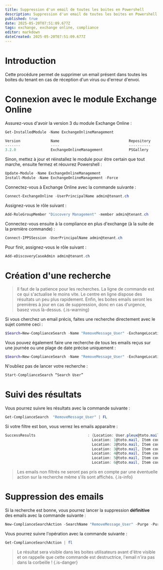 ```yaml
---
title: Suppression d'un email de toutes les boites en Powershell
description: Suppression d'un email de toutes les boites en Powershell
published: true
date: 2025-05-20T07:51:09.677Z
tags: exchange, exchange online, compliance
editor: markdown
dateCreated: 2025-05-20T07:51:09.677Z
---
```


# Introduction
Cette procédure permet de supprimer un email présent dans toutes les boites du tenant en cas de réception d'un virus ou d'erreur d'envoi.


# Connexion avec le module Exchange Online


Assurez-vous d'avoir la version 3 du module Exchange Online : 

```powershell
Get-InstalledModule -Name ExchangeOnlineManagement

Version              Name                                Repository           Description
-------              ----                                ----------           -----------
3.2.0                ExchangeOnlineManagement            PSGallery            This is a General Availability (GA) rele…
```

Sinon, mettez à jour et réinstallez le module pour être certain que tout marche, ensuite fermez et réouvrez Powershell : 

```powershell
Update-Module -Name ExchangeOnlineManagement
Install-Module -Name ExchangeOnlineManagement -Force
```

Connectez-vous à Exchange Online avec la commande suivante :
```powershell
Connect-ExchangeOnline -UserPrincipalName admin@tenant.ch
```

Assignez-vous le rôle suivant : 
```powershell
Add-RoleGroupMember "Discovery Management" -member admin@tenant.ch
```

Connectez-vous ensuite à la compliance en plus d'exchange (à la suite de la première commande) : 
```powershell
Connect-IPPSSession -UserPrincipalName admin@tenant.ch
```

Pour finir, assignez-vous le rôle suivant : 
```powershell
Add-eDiscoveryCaseAdmin admin@tenant.ch
```

# Création d'une recherche

> Il faut de la patience pour les recherches. La ligne de commande est ce qui s'actualise le moins vite.
> Le centre en ligne dispose des résultats un peu plus rapidement.
> Enfin, les boites emails seront les premières à jour en cas de suppression, donc en cas d'urgence, basez vous là-dessus.
{.is-warning}

Si vous cherchez un email précis, faites une recherche directement avec le sujet comme ceci : 
```powershell
$Search=New-ComplianceSearch -Name "RemoveMessage_User" -ExchangeLocation all -ContentMatchQuery '(Received:08/31/2023 00:00..08/31/2023 23:59) AND (from:"User.pleux@toto.mail") AND subject:"Re: Validation des notes de frais*"'
```
Vous pouvez également faire une recherche de tous les emails reçus sur une journée ou une plage de date précise uniquement : 
```powershell
$Search=New-ComplianceSearch -Name "RemoveMessage_User" -ExchangeLocation all -ContentMatchQuery '(Received:08/31/2023 00:00..08/31/2023 23:59) AND (from:"User@toto.mail")'
```

N'oubliez pas de lancer votre recherche : 
```powershell
Start-ComplianceSearch “Search User” 
```


# Suivi des résultats

Vous pourrez suivre les résultats avec la commande suivante :
```powershell
Get-ComplianceSearch  "RemoveMessage_User" | FL
```

Si votre filtre est bon, vous verrez les emails apparaitre : 

```powershell
SuccessResults                        : {Location: User.pleux@toto.mail, Item count: 2, Total size: 939535,
                                        Location: 1@toto.mail, Item count: 2, Total size: 545984,
                                        Location: 2@toto.mail, Item count: 1, Total size: 669325,
                                        Location: 3@toto.mail, Item count: 1, Total size: 668918,
                                        Location: 4@toto.mail, Item count: 1, Total size: 668858,
                                        Location: 5@toto.mail, Item count: 1, Total size: 668818,
                                        Location: 6@toto.mail, Item count: 1, Total size: 668809,
```            

> Les emails non filtrés ne seront pas pris en compte par une éventuelle action sur la recherche même s'ils sont affichés.
{.is-info}


# Suppression des emails

Si la recherche est bonne, vous pourrez lancer la suppression **définitive** des emails avec la commande suivante : 
```powershell
New-ComplianceSearchAction -SearchName "RemoveMessage_User" -Purge -PurgeType HardDelete
```

Vous pourrez suivre l'opération avec la commande suivante : 
```powershell
Get-ComplianceSearchAction | fl
```

> Le résultat sera visible dans les boites utilisateurs avant d'être visible et on rappelle que cette commande est destructrice, l'email n'ira pas dans la corbeille !
{.is-danger}
